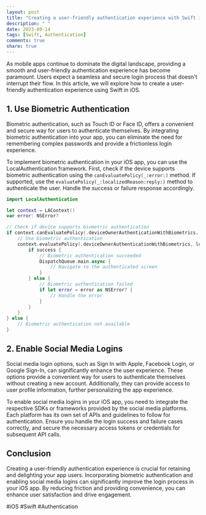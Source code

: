 ```yaml
---
layout: post
title: "Creating a user-friendly authentication experience with Swift in iOS"
description: " "
date: 2023-09-14
tags: [Swift, Authentication]
comments: true
share: true
---
```


As mobile apps continue to dominate the digital landscape, providing a smooth and user-friendly authentication experience has become paramount. Users expect a seamless and secure login process that doesn't interrupt their flow. In this article, we will explore how to create a user-friendly authentication experience using Swift in iOS.

## 1. Use Biometric Authentication

Biometric authentication, such as Touch ID or Face ID, offers a convenient and secure way for users to authenticate themselves. By integrating biometric authentication into your app, you can eliminate the need for remembering complex passwords and provide a frictionless login experience.

To implement biometric authentication in your iOS app, you can use the LocalAuthentication framework. First, check if the device supports biometric authentication using the `canEvaluatePolicy(_:error:)` method. If supported, use the `evaluatePolicy(_:localizedReason:reply:)` method to authenticate the user. Handle the success or failure response accordingly.

```swift
import LocalAuthentication

let context = LAContext()
var error: NSError?

// Check if device supports biometric authentication
if context.canEvaluatePolicy(.deviceOwnerAuthenticationWithBiometrics, error: &error) {
    // Use biometric authentication
    context.evaluatePolicy(.deviceOwnerAuthenticationWithBiometrics, localizedReason: "Authenticate to access your account") { success, error in
        if success {
            // Biometric authentication succeeded
            DispatchQueue.main.async {
                // Navigate to the authenticated screen
            }
        } else {
            // Biometric authentication failed
            if let error = error as NSError? {
                // Handle the error
            }
        }
    }
} else {
    // Biometric authentication not available
}
```

## 2. Enable Social Media Logins

Social media login options, such as Sign In with Apple, Facebook Login, or Google Sign-In, can significantly enhance the user experience. These options provide a convenient way for users to authenticate themselves without creating a new account. Additionally, they can provide access to user profile information, further personalizing the app experience.

To enable social media logins in your iOS app, you need to integrate the respective SDKs or frameworks provided by the social media platforms. Each platform has its own set of APIs and guidelines to follow for authentication. Ensure you handle the login success and failure cases correctly, and secure the necessary access tokens or credentials for subsequent API calls.

## Conclusion

Creating a user-friendly authentication experience is crucial for retaining and delighting your app users. Incorporating biometric authentication and enabling social media logins can significantly improve the login process in your iOS app. By reducing friction and providing convenience, you can enhance user satisfaction and drive engagement.

#iOS #Swift #Authentication